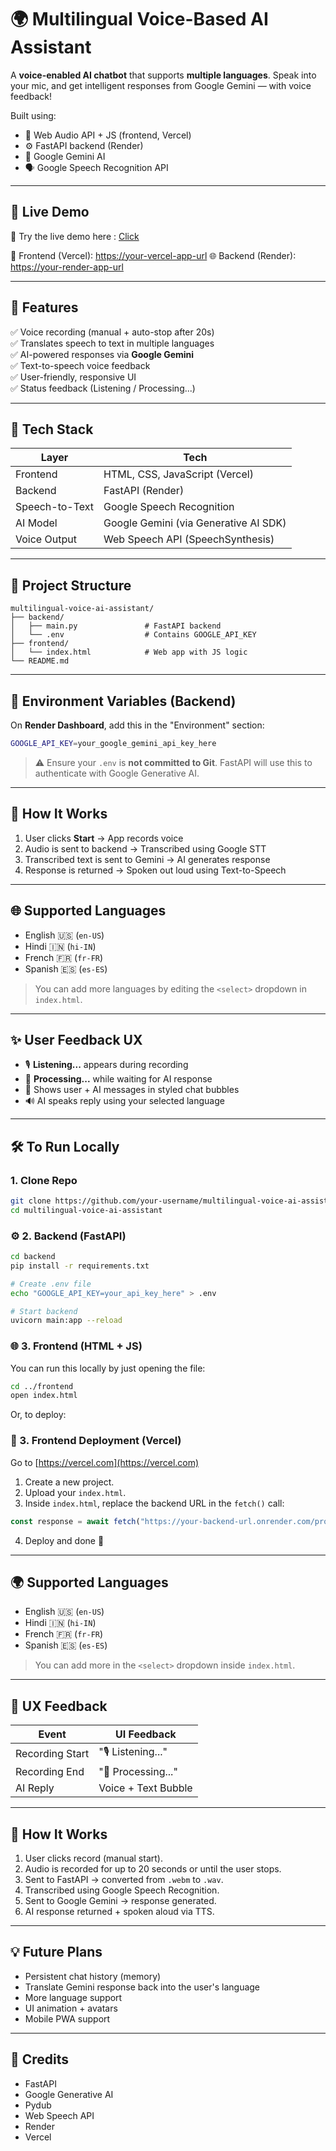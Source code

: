 # 🌍 Multilingual Voice-Based AI Assistant

A **voice-enabled AI chatbot** that supports **multiple languages**. Speak into your mic, and get intelligent responses from Google Gemini — with voice feedback!

Built using:
- 🎤 Web Audio API + JS (frontend, Vercel)
- ⚙️ FastAPI backend (Render)
- 🧠 Google Gemini AI
- 🗣️ Google Speech Recognition API

---

## 🚀 Live Demo

🔗 Try the live demo here : [ Click ](https://multilingual-voice-based-ai-git-4983bc-amrits-projects-1a6211f2.vercel.app)

🔗 Frontend (Vercel): [https://your-vercel-app-url](https://multilingual-voice-based-ai-git-4983bc-amrits-projects-1a6211f2.vercel.app)
🌐 Backend (Render): [https://your-render-app-url](https://dashboard.render.com/web/srv-cvo2vs49c44c73bhteo0/deploys/dep-cvoaid6mcj7s7380h9cg)

---

## 📸 Features

✅ Voice recording (manual + auto-stop after 20s)  
✅ Translates speech to text in multiple languages  
✅ AI-powered responses via **Google Gemini**  
✅ Text-to-speech voice feedback  
✅ User-friendly, responsive UI  
✅ Status feedback (Listening / Processing...)

---

## 🧠 Tech Stack

| Layer         | Tech                                      |
|---------------|-------------------------------------------|
| Frontend      | HTML, CSS, JavaScript (Vercel)            |
| Backend       | FastAPI (Render)                          |
| Speech-to-Text| Google Speech Recognition                 |
| AI Model      | Google Gemini (via Generative AI SDK)     |
| Voice Output  | Web Speech API (SpeechSynthesis)          |

---

## 📁 Project Structure

```
multilingual-voice-ai-assistant/
├── backend/
│   ├── main.py               # FastAPI backend
│   └── .env                  # Contains GOOGLE_API_KEY
├── frontend/
│   └── index.html            # Web app with JS logic
└── README.md
```

---

## 🔑 Environment Variables (Backend)

On **Render Dashboard**, add this in the "Environment" section:

```bash
GOOGLE_API_KEY=your_google_gemini_api_key_here
```

> ⚠️ Ensure your `.env` is **not committed to Git**. FastAPI will use this to authenticate with Google Generative AI.

---

## 🧪 How It Works

1. User clicks **Start** → App records voice  
2. Audio is sent to backend → Transcribed using Google STT  
3. Transcribed text is sent to Gemini → AI generates response  
4. Response is returned → Spoken out loud using Text-to-Speech  

---

## 🌐 Supported Languages

- English 🇺🇸 (`en-US`)
- Hindi 🇮🇳 (`hi-IN`)
- French 🇫🇷 (`fr-FR`)
- Spanish 🇪🇸 (`es-ES`)

> You can add more languages by editing the `<select>` dropdown in `index.html`.

---

## ✨ User Feedback UX

- 🎙️ **Listening...** appears during recording  
- 🧠 **Processing...** while waiting for AI response  
- 💬 Shows user + AI messages in styled chat bubbles  
- 🔊 AI speaks reply using your selected language

---

## 🛠️ To Run Locally

### 1. Clone Repo

```bash
git clone https://github.com/your-username/multilingual-voice-ai-assistant.git
cd multilingual-voice-ai-assistant
```

### ⚙️ 2. Backend (FastAPI)

```bash
cd backend
pip install -r requirements.txt

# Create .env file
echo "GOOGLE_API_KEY=your_api_key_here" > .env

# Start backend
uvicorn main:app --reload
```

### 🌐 3. Frontend (HTML + JS)

You can run this locally by just opening the file:

```bash
cd ../frontend
open index.html
```

Or, to deploy:

### 🧾 3. Frontend Deployment (Vercel)

Go to [https://vercel.com](https://vercel.com)

1. Create a new project.
2. Upload your `index.html`.
3. Inside `index.html`, replace the backend URL in the `fetch()` call:

```javascript
const response = await fetch("https://your-backend-url.onrender.com/process_audio/", { ... });
```

4. Deploy and done 🎉

---

## 🌍 Supported Languages

- English 🇺🇸 (`en-US`)
- Hindi 🇮🇳 (`hi-IN`)
- French 🇫🇷 (`fr-FR`)
- Spanish 🇪🇸 (`es-ES`)

> You can add more in the `<select>` dropdown inside `index.html`.

---

## 💬 UX Feedback

| Event                | UI Feedback           |
|----------------------|-----------------------|
| Recording Start      | "🎙️ Listening..."    |
| Recording End        | "🤖 Processing..."    |
| AI Reply             | Voice + Text Bubble   |

---

## 🧠 How It Works

1. User clicks record (manual start).
2. Audio is recorded for up to 20 seconds or until the user stops.
3. Sent to FastAPI → converted from `.webm` to `.wav`.
4. Transcribed using Google Speech Recognition.
5. Sent to Google Gemini → response generated.
6. AI response returned + spoken aloud via TTS.

---

## 💡 Future Plans

- Persistent chat history (memory)
- Translate Gemini response back into the user's language
- More language support
- UI animation + avatars
- Mobile PWA support

---

## 🙌 Credits

- FastAPI
- Google Generative AI
- Pydub
- Web Speech API
- Render
- Vercel

